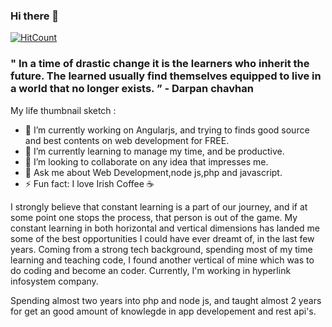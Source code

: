 ### Hi there 👋

[![HitCount](http://hits.dwyl.com/daps10/daps10.svg)](http://hits.dwyl.com/daps10/daps10)

<!--
**daps10/daps10** is a ✨ _special_ ✨ repository because its `README.md` (this file) appears on your GitHub profile.
-->
### " In a time of drastic change it is the learners who inherit the future. The learned usually find themselves equipped to live in a world that no longer exists. ” - Darpan chavhan

My life thumbnail sketch :

- 🔭 I’m currently working on Angularjs, and trying to finds good source and best contents on web development for FREE.
- 🌱 I’m currently learning to manage my time, and be productive.
- 👯 I’m looking to collaborate on any idea that impresses me.
- 💬 Ask me about Web Development,node js,php and javascript.
- ⚡ Fun fact: I love Irish Coffee ☕

I strongly believe that constant learning is a part of our journey, and if at some point one stops the process, that person is out of the game. My constant learning in both horizontal and vertical dimensions has landed me some of the best opportunities I could have ever dreamt of, in the last few years. Coming from a strong tech background, spending most of my time learning and teaching code, I found another vertical of mine which was to do coding and become an coder. Currently, I'm working in hyperlink infosystem company.

Spending almost two years into php and node js, and taught almost 2 years for get an good amount of knowlegde in app developement and rest api's.
